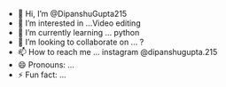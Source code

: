 - 👋 Hi, I’m @DipanshuGupta215
- 👀 I’m interested in ...Video editing
- 🌱 I’m currently learning ... python
- 💞️ I’m looking to collaborate on ... ?
- 📫 How to reach me ... instagram @dipanshugupta.215
- 😄 Pronouns: ...
- ⚡ Fun fact: ...

<!---
DipanshuGupta215/DipanshuGupta215 is a ✨ special ✨ repository because its `README.md` (this file) appears on your GitHub profile.
You can click the Preview link to take a look at your changes.
--->
